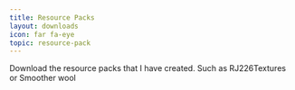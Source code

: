 ```yaml
---
title: Resource Packs
layout: downloads
icon: far fa-eye
topic: resource-pack
---
```

Download the resource packs that I have created. Such as RJ226Textures or Smoother wool